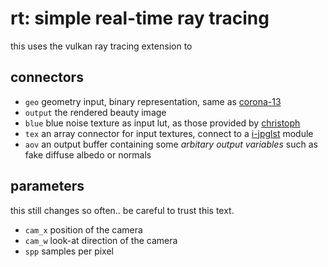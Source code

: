 # rt: simple real-time ray tracing

this uses the vulkan ray tracing extension to 

## connectors

* `geo`    geometry input, binary representation, same as [corona-13](https://github.com/hanatos/corona-13)
* `output` the rendered beauty image
* `blue`   blue noise texture as input lut, as those provided by [christoph](http://momentsingraphics.de/BlueNoise.html)
* `tex`    an array connector for input textures, connect to a [i-jpglst](../i-jpglst/readme.md) module
* `aov`    an output buffer containing some *arbitary output variables* such as fake diffuse albedo or normals

## parameters
this still changes so often.. be careful to trust this text.

* `cam_x` position of the camera
* `cam_w` look-at direction of the camera
* `spp`   samples per pixel
